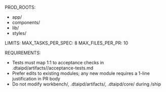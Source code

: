 PROD_ROOTS:
  - app/
  - components/
  - lib/
  - styles/

LIMITS:
  MAX_TASKS_PER_SPEC: 8
  MAX_FILES_PER_PR: 10

REQUIREMENTS:
  - Tests must map 1:1 to acceptance checks in .dtaipd/artifacts/<feature>/acceptance-tests.md
  - Prefer edits to existing modules; any new module requires a 1-line justification in PR body
  - Do not modify workbench/, .dtaipd/artifacts/, .dtaipd/core/ during /ship